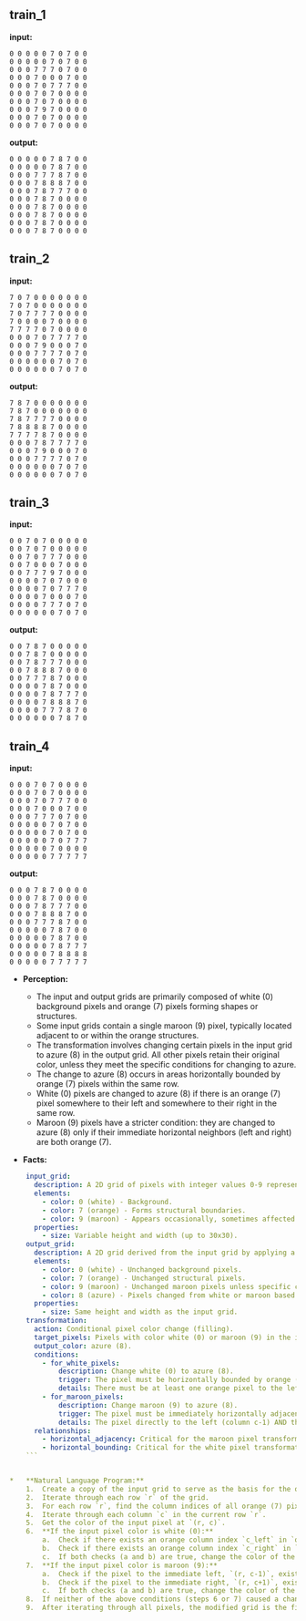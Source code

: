 
## train_1

**input:**
```
0 0 0 0 0 7 0 7 0 0
0 0 0 0 0 7 0 7 0 0
0 0 0 7 7 7 0 7 0 0
0 0 0 7 0 0 0 7 0 0
0 0 0 7 0 7 7 7 0 0
0 0 0 7 0 7 0 0 0 0
0 0 0 7 0 7 0 0 0 0
0 0 0 7 9 7 0 0 0 0
0 0 0 7 0 7 0 0 0 0
0 0 0 7 0 7 0 0 0 0
```


**output:**
```
0 0 0 0 0 7 8 7 0 0
0 0 0 0 0 7 8 7 0 0
0 0 0 7 7 7 8 7 0 0
0 0 0 7 8 8 8 7 0 0
0 0 0 7 8 7 7 7 0 0
0 0 0 7 8 7 0 0 0 0
0 0 0 7 8 7 0 0 0 0
0 0 0 7 8 7 0 0 0 0
0 0 0 7 8 7 0 0 0 0
0 0 0 7 8 7 0 0 0 0
```


## train_2

**input:**
```
7 0 7 0 0 0 0 0 0 0
7 0 7 0 0 0 0 0 0 0
7 0 7 7 7 7 0 0 0 0
7 0 0 0 0 7 0 0 0 0
7 7 7 7 0 7 0 0 0 0
0 0 0 7 0 7 7 7 7 0
0 0 0 7 9 0 0 0 7 0
0 0 0 7 7 7 7 0 7 0
0 0 0 0 0 0 7 0 7 0
0 0 0 0 0 0 7 0 7 0
```


**output:**
```
7 8 7 0 0 0 0 0 0 0
7 8 7 0 0 0 0 0 0 0
7 8 7 7 7 7 0 0 0 0
7 8 8 8 8 7 0 0 0 0
7 7 7 7 8 7 0 0 0 0
0 0 0 7 8 7 7 7 7 0
0 0 0 7 9 0 0 0 7 0
0 0 0 7 7 7 7 0 7 0
0 0 0 0 0 0 7 0 7 0
0 0 0 0 0 0 7 0 7 0
```


## train_3

**input:**
```
0 0 7 0 7 0 0 0 0 0
0 0 7 0 7 0 0 0 0 0
0 0 7 0 7 7 7 0 0 0
0 0 7 0 0 0 7 0 0 0
0 0 7 7 7 9 7 0 0 0
0 0 0 0 7 0 7 0 0 0
0 0 0 0 7 0 7 7 7 0
0 0 0 0 7 0 0 0 7 0
0 0 0 0 7 7 7 0 7 0
0 0 0 0 0 0 7 0 7 0
```


**output:**
```
0 0 7 8 7 0 0 0 0 0
0 0 7 8 7 0 0 0 0 0
0 0 7 8 7 7 7 0 0 0
0 0 7 8 8 8 7 0 0 0
0 0 7 7 7 8 7 0 0 0
0 0 0 0 7 8 7 0 0 0
0 0 0 0 7 8 7 7 7 0
0 0 0 0 7 8 8 8 7 0
0 0 0 0 7 7 7 8 7 0
0 0 0 0 0 0 7 8 7 0
```


## train_4

**input:**
```
0 0 0 7 0 7 0 0 0 0
0 0 0 7 0 7 0 0 0 0
0 0 0 7 0 7 7 7 0 0
0 0 0 7 0 0 0 7 0 0
0 0 0 7 7 7 0 7 0 0
0 0 0 0 0 7 0 7 0 0
0 0 0 0 0 7 0 7 0 0
0 0 0 0 0 7 0 7 7 7
0 0 0 0 0 7 0 0 0 0
0 0 0 0 0 7 7 7 7 7
```


**output:**
```
0 0 0 7 8 7 0 0 0 0
0 0 0 7 8 7 0 0 0 0
0 0 0 7 8 7 7 7 0 0
0 0 0 7 8 8 8 7 0 0
0 0 0 7 7 7 8 7 0 0
0 0 0 0 0 7 8 7 0 0
0 0 0 0 0 7 8 7 0 0
0 0 0 0 0 7 8 7 7 7
0 0 0 0 0 7 8 8 8 8
0 0 0 0 0 7 7 7 7 7
```

*   **Perception:**
    *   The input and output grids are primarily composed of white (0) background pixels and orange (7) pixels forming shapes or structures.
    *   Some input grids contain a single maroon (9) pixel, typically located adjacent to or within the orange structures.
    *   The transformation involves changing certain pixels in the input grid to azure (8) in the output grid. All other pixels retain their original color, unless they meet the specific conditions for changing to azure.
    *   The change to azure (8) occurs in areas horizontally bounded by orange (7) pixels within the same row.
    *   White (0) pixels are changed to azure (8) if there is an orange (7) pixel somewhere to their left and somewhere to their right in the same row.
    *   Maroon (9) pixels have a stricter condition: they are changed to azure (8) only if their immediate horizontal neighbors (left and right) are both orange (7).

*   **Facts:**
    
```yaml
    input_grid:
      description: A 2D grid of pixels with integer values 0-9 representing colors.
      elements:
        - color: 0 (white) - Background.
        - color: 7 (orange) - Forms structural boundaries.
        - color: 9 (maroon) - Appears occasionally, sometimes affected by the transformation.
      properties:
        - size: Variable height and width (up to 30x30).
    output_grid:
      description: A 2D grid derived from the input grid by applying a transformation rule.
      elements:
        - color: 0 (white) - Unchanged background pixels.
        - color: 7 (orange) - Unchanged structural pixels.
        - color: 9 (maroon) - Unchanged maroon pixels unless specific conditions met.
        - color: 8 (azure) - Pixels changed from white or maroon based on rules.
      properties:
        - size: Same height and width as the input grid.
    transformation:
      action: Conditional pixel color change (filling).
      target_pixels: Pixels with color white (0) or maroon (9) in the input.
      output_color: azure (8).
      conditions:
        - for_white_pixels:
            description: Change white (0) to azure (8).
            trigger: The pixel must be horizontally bounded by orange (7) pixels within the same row.
            details: There must be at least one orange pixel to the left (any distance) and at least one orange pixel to the right (any distance) in the same row.
        - for_maroon_pixels:
            description: Change maroon (9) to azure (8).
            trigger: The pixel must be immediately horizontally adjacent to orange (7) pixels on both sides.
            details: The pixel directly to the left (column c-1) AND the pixel directly to the right (column c+1) must both be orange (7).
      relationships:
        - horizontal_adjacency: Critical for the maroon pixel transformation condition.
        - horizontal_bounding: Critical for the white pixel transformation condition. The bounding pixels (orange) can be at any horizontal distance within the row.
    ```


*   **Natural Language Program:**
    1.  Create a copy of the input grid to serve as the basis for the output grid.
    2.  Iterate through each row `r` of the grid.
    3.  For each row `r`, find the column indices of all orange (7) pixels. Let these be `orange_cols`.
    4.  Iterate through each column `c` in the current row `r`.
    5.  Get the color of the input pixel at `(r, c)`.
    6.  **If the input pixel color is white (0):**
        a.  Check if there exists an orange column index `c_left` in `orange_cols` such that `c_left < c`.
        b.  Check if there exists an orange column index `c_right` in `orange_cols` such that `c_right > c`.
        c.  If both checks (a and b) are true, change the color of the pixel at `(r, c)` in the output grid to azure (8).
    7.  **If the input pixel color is maroon (9):**
        a.  Check if the pixel to the immediate left, `(r, c-1)`, exists and its color in the input grid is orange (7).
        b.  Check if the pixel to the immediate right, `(r, c+1)`, exists and its color in the input grid is orange (7).
        c.  If both checks (a and b) are true, change the color of the pixel at `(r, c)` in the output grid to azure (8).
    8.  If neither of the above conditions (steps 6 or 7) caused a change, the pixel at `(r, c)` in the output grid retains its original color from the input grid.
    9.  After iterating through all pixels, the modified grid is the final output.
